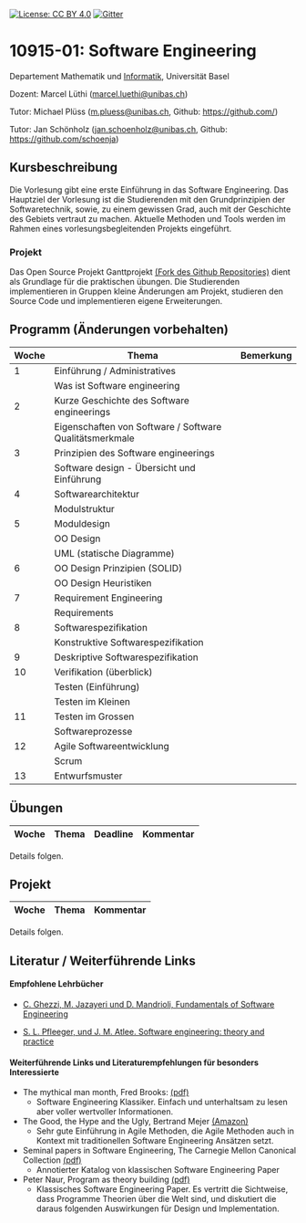 [![License: CC BY 4.0](https://img.shields.io/badge/License-CC%20BY%204.0-lightgrey.svg)](https://creativecommons.org/licenses/by/4.0/)
[![Gitter](https://badges.gitter.im/unibas-sweng/discussion.svg)](https://gitter.im/unibas-sweng/discussion?utm_source=badge&utm_medium=badge&utm_campaign=pr-badge)

# 10915-01: Software Engineering

Departement Mathematik und [Informatik](http://informatik.unibas.ch/), Universität Basel

Dozent: Marcel Lüthi (<marcel.luethi@unibas.ch>)

Tutor: Michael Plüss (<m.pluess@unibas.ch>, Github: <https://github.com/>)

Tutor: Jan Schönholz (<jan.schoenholz@unibas.ch>, Github: <https://github.com/schoenja>)

## Kursbeschreibung

Die Vorlesung gibt eine erste Einführung in das Software Engineering. 
Das Hauptziel der Vorlesung ist die Studierenden mit den Grundprinzipien der Softwaretechnik, sowie, zu einem gewissen Grad, auch mit der Geschichte des Gebiets vertraut zu machen. 
Aktuelle Methoden und Tools werden im Rahmen eines vorlesungsbegleitenden Projekts eingeführt.

### Projekt

Das Open Source Projekt Ganttprojekt [(Fork des Github Repositories)](https://github.com/unibas-sweng/ganttproject) dient als Grundlage für die praktischen 
übungen. Die Studierenden implementieren in Gruppen kleine Änderungen am Projekt, studieren den Source Code und implementieren eigene Erweiterungen. 


## Programm (Änderungen vorbehalten)
 
| Woche | Thema | Bemerkung |
| ------| ----- | --------- |
| 1  | Einführung / Administratives  | |
|    | Was ist Software engineering  | |
| 2  | Kurze Geschichte des Software engineerings  | |
|    | Eigenschaften von Software / Software Qualitätsmerkmale | |
| 3  | Prinzipien des Software engineerings   | |
|    | Software design - Übersicht und Einführung |  |
| 4  | Softwarearchitektur  | |
|    | Modulstruktur  | |
| 5  | Moduldesign |
|    | OO Design  | |
|    | UML (statische Diagramme)  | | 
| 6  | OO Design Prinzipien (SOLID) | |
|    | OO Design Heuristiken   | |
| 7  | Requirement Engineering   | |
|    | Requirements |  |
| 8  | Softwarespezifikation  |  |
|    | Konstruktive Softwarespezifikation  |  |
| 9  | Deskriptive Softwarespezifikation | |
| 10 | Verifikation (überblick)  | |
|    | Testen (Einführung) | |
|    | Testen im Kleinen   | |
| 11 | Testen im Grossen   | | 
|    | Softwareprozesse | |
| 12 | Agile Softwareentwicklung   | |
|    | Scrum  | |
| 13 | Entwurfsmuster | |


## Übungen 

| Woche | Thema | Deadline | Kommentar |
| ------| ----- | -------- | --------- |

Details folgen.


## Projekt
| Woche | Thema | Kommentar |
| ------| ----- | -------- | 
Details folgen.


## Literatur / Weiterführende Links

#### Empfohlene Lehrbücher 

* [C. Ghezzi, M. Jazayeri und D. Mandrioli, Fundamentals of Software Engineering](https://www.pearson.com/us/higher-education/program/Ghezzi-Fundamentals-of-Software-Engineering-2nd-Edition/PGM13112.html)

* [S. L. Pfleeger, und J. M. Atlee. Software engineering: theory and practice](https://www.pearson.com/us/higher-education/program/Pfleeger-Pfleeger-Software-Engineering-4-4th-Edition/PGM58925.html)


#### Weiterführende Links und Literaturempfehlungen für besonders Interessierte
* The mythical man month, Fred Brooks: [(pdf)](https://is.muni.cz/www/208322/The.Mythical.Man.Month.F.Brooks.pdf)
    * Software Engineering Klassiker. Einfach und unterhaltsam zu lesen aber voller wertvoller Informationen.
* The Good, the Hype and the Ugly, Bertrand Mejer [(Amazon)](https://www.amazon.com/Agile-Good-Hype-Bertrand-Meyer/dp/3319051547)
    * Sehr gute Einführung in Agile Methoden, die Agile Methoden auch in Kontext mit traditionellen Software Engineering Ansätzen setzt.
* Seminal papers in Software Engineering, The Carnegie Mellon Canonical Collection [(pdf)](http://reports-archive.adm.cs.cmu.edu/anon/isr2015/CMU-ISR-15-107.pdf)
    * Annotierter Katalog von klassischen Software Engineering Paper
* Peter Naur, Program as theory building [(pdf)](http://pages.cs.wisc.edu/~remzi/Naur.pdf)
    * Klassisches Software Engineering Paper. Es vertritt die Sichtweise, dass Programme Theorien über die Welt sind, und diskutiert die daraus folgenden Auswirkungen für Design und Implementation. 

